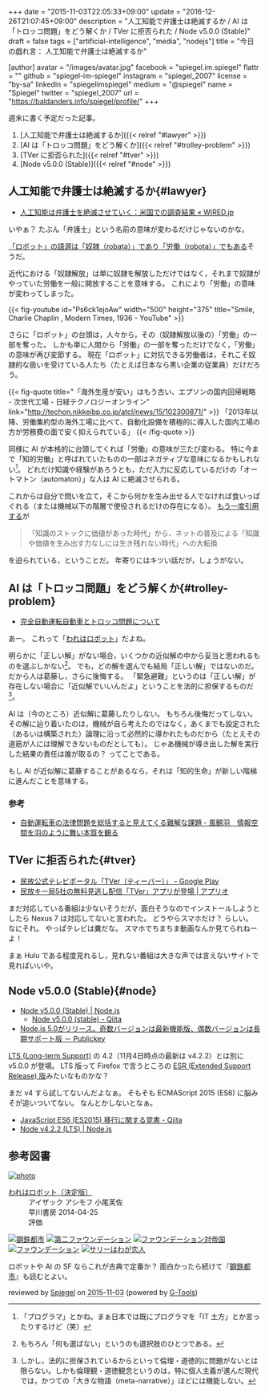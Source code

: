 +++
date = "2015-11-03T22:05:33+09:00"
update = "2016-12-26T21:07:45+09:00"
description = "人工知能で弁護士は絶滅するか / AI は「トロッコ問題」をどう解くか / TVer に拒否られた / Node v5.0.0 (Stable)"
draft = false
tags = ["artificial-intelligence", "media", "nodejs"]
title = "今日の戯れ言： 人工知能で弁護士は絶滅するか"

[author]
  avatar = "/images/avatar.jpg"
  facebook = "spiegel.im.spiegel"
  flattr = ""
  github = "spiegel-im-spiegel"
  instagram = "spiegel_2007"
  license = "by-sa"
  linkedin = "spiegelimspiegel"
  medium = "@spiegel"
  name = "Spiegel"
  twitter = "spiegel_2007"
  url = "https://baldanders.info/spiegel/profile/"
+++

週末に書く予定だった記事。

1. [人工知能で弁護士は絶滅するか]({{< relref "#lawyer" >}})
1. [AI は「トロッコ問題」をどう解くか]({{< relref "#trolley-problem" >}})
1. [TVer に拒否られた]({{< relref "#tver" >}})
1. [Node v5.0.0 (Stable)]({{< relref "#node" >}})

## 人工知能で弁護士は絶滅するか{#lawyer}

- [人工知能は弁護士を絶滅させていく：米国での調査結果 « WIRED.jp](http://wired.jp/2015/10/28/computers-replacing-lawyers/)

いやぁ？ たぶん「弁護士」という名前の意味が変わるだけじゃないのかな。

[「ロボット」の語源は「奴隷（robata）」であり「労働（robota）」でもある](https://wirelesswire.jp/2015/10/47216/)そうだ。

近代における「奴隷解放」は単に奴隷を解放しただけではなく，それまで奴隷がやっていた労働を一般に開放することを意味する。
これにより「労働」の意味が変わってしまった。

{{< fig-youtube id="Ps6ck1ejoAw" width="500" height="375" title="Smile, Charlie Chaplin , Modern Times, 1936 - YouTube" >}}

さらに「ロボット」の台頭は，人々から，その（奴隷解放以後の）「労働」の一部を奪った。
しかも単に人間から「労働」の一部を奪っただけでなく，「労働」の意味が再び変節する。
現在「ロボット」に対抗できる労働者は，それこそ奴隷的な扱いを受けている人たち（たとえば日本なら黒い企業の従業員）だけだろう。

{{< fig-quote title="「海外生産が安い」はもう古い、エプソンの国内回帰戦略 - 次世代工場 - 日経テクノロジーオンライン" link="http://techon.nikkeibp.co.jp/atcl/news/15/102300871/" >}}
「2013年以降、労働集約型の海外工場に比べて、自動化設備を積極的に導入した国内工場の方が労務費の面で安く抑えられている」
{{< /fig-quote >}}

同様に AI が本格的に台頭してくれば「労働」の意味が三たび変わる。
特に今まで「知的労働」と呼ばれていたものの一部はネガティブな意味になるかもしれない[^a]。
どれだけ知識や経験があろうとも，ただ入力に反応しているだけの「オートマトン（automaton）」な人は AI に絶滅させられる。

[^a]: 「プログラマ」とかね。まぁ日本では既にプログラマを「IT 土方」とか言ったりするけど（笑）

これからは自分で問いを立て，そこから何かを生み出せる人でなければ食いっぱぐれる（または機械以下の階層で使役されるだけの存在になる）。
[もう一度引用する](https://medium.com/@spiegel/-8fcccfb661 "続ける（続いてる）だけではダメ — Medium")が

> 「知識のストックに価値があった時代」から、ネットの普及による「知識や価値を生み出す力なしには生き残れない時代」への大転換

を迫られている，ということだ。
年寄りにはキツい話だが，しょうがない。

## AI は「トロッコ問題」をどう解くか{#trolley-problem}

- [完全自動運転自動車とトロッコ問題について](http://blogos.com/article/142284/)

あー。
これって「[われはロボット](https://www.amazon.co.jp/exec/obidos/ASIN/B00O1VK072/baldandersinf-22/)」だよね。

明らかに「正しい解」がない場合，いくつかの近似解の中から妥当と思われるものを選ぶしかない[^b]。
でも，どの解を選んでも結局「正しい解」ではないのだ。
だから人は葛藤し，さらに後悔する。
「緊急避難」というのは「正しい解」が存在しない場合に「近似解でいいんだよ」ということを法的に担保するものだ[^c]。

[^b]: もちろん「何も選ばない」というのも選択肢のひとつである。
[^c]: しかし，法的に担保されているからといって倫理・道徳的に問題がないとは限らない。しかも倫理観・道徳観念というのは，特に個人主義が進んだ現代では，かつての「大きな物語（meta-narrative）」ほどには機能しない。

AI は（今のところ）近似解に葛藤したりしない。
もちろん後悔だってしない。
その解に辿り着いたのは，機械が自ら考えたのではなく，あくまでも設定された（あるいは構築された）論理に沿って必然的に導かれたものだから（たとえその道筋が人には理解できないものだとしても）。
じゃあ機械が導き出した解を実行した結果の責任は誰が取るの？ ってことである。

もし AI が近似解に葛藤することがあるなら，それは「知的生命」が新しい階梯に進んだことを意味する。

### 参考

- [自動運転車の法律問題を総括すると見えてくる難解な課題 - 風観羽　情報空間を羽のように舞い本質を観る](http://d.hatena.ne.jp/ta26/20151104)

## TVer に拒否られた{#tver}

- [民放公式テレビポータル「TVer（ティーバー）」 - Google Play](https://play.google.com/store/apps/details?id=jp.hamitv.hamiand1)
- [民放キー局5社の無料見逃し配信「TVer」アプリが登場 | アプリオ](http://appllio.com/20151026-7241-tver-app)

まだ対応している番組は少ないそうだが，面白そうなのでインストールしようとしたら Nexus 7 は対応してないと言われた。
どうやらスマホだけ？ らしい。
なにそれ。
やっぱテレビは糞だな。
スマホでちまちま動画なんか見てられねーよ！

まぁ Hulu である程度見れるし，見れない番組は大きな声では言えないサイトで見ればいいや。

## Node v5.0.0 (Stable){#node}

- [Node v5.0.0 (Stable) | Node.js](https://nodejs.org/en/blog/release/v5.0.0/)
    - [Node v5.0.0 (stable) - Qiita](http://qiita.com/zakiko/items/f1e6db17e243667b8513)
- [Node.js 5.0がリリース。奇数バージョンは最新機能版、偶数バージョンは長期サポート版 － Publickey](http://www.publickey1.jp/blog/15/nodejs_50.html)

[LTS (Long-term Support)](https://github.com/nodejs/LTS/) の 4.2（11月4日時点の最新は v4.2.2）とは別に v5.0.0 が登場。
LTS 版って Firefox で言うところの [ESR (Extended Support Release) 版](http://www.mozilla.jp/business/downloads/)みたいなものかな？

まだ v4 すら試してないんだよなぁ。
そもそも ECMAScript 2015 (ES6) に脳みそが追いついてない。
なんとかしないとなぁ。

- [JavaScript ES6 (ES2015) 移行に関する覚書 - Qiita](http://qiita.com/LightSpeedC/items/9dd46c456e7bbdb1c857)
- [Node v4.2.2 (LTS) | Node.js](https://nodejs.org/en/blog/release/v4.2.2/)

## 参考図書

<div class="hreview" ><a class="item url" href="https://www.amazon.co.jp/exec/obidos/ASIN/B00O1VK072/baldandersinf-22/"><img src="https://images-fe.ssl-images-amazon.com/images/I/51UzGYXJ70L._SL160_.jpg" alt="photo" class="photo"  /></a><dl ><dt class="fn"><a class="item url" href="https://www.amazon.co.jp/exec/obidos/ASIN/B00O1VK072/baldandersinf-22/">われはロボット〔決定版〕</a></dt><dd>アイザック アシモフ 小尾芙佐 </dd><dd>早川書房 2014-04-25</dd><dd>評価<abbr class="rating" title="4"><img src="https://images-fe.ssl-images-amazon.com/images/G/01/detail/stars-4-0.gif" alt="" /></abbr> </dd></dl><p class="similar"><a href="https://www.amazon.co.jp/exec/obidos/ASIN/B00O2O7JFY/baldandersinf-22/" target="_top"><img src="https://images-fe.ssl-images-amazon.com/images/P/B00O2O7JFY.09._SCTHUMBZZZ_.jpg"  alt="鋼鉄都市"  /></a> <a href="https://www.amazon.co.jp/exec/obidos/ASIN/B00N4FBCR8/baldandersinf-22/" target="_top"><img src="https://images-fe.ssl-images-amazon.com/images/P/B00N4FBCR8.09._SCTHUMBZZZ_.jpg"  alt="第二ファウンデーション"  /></a> <a href="https://www.amazon.co.jp/exec/obidos/ASIN/B00N4FBCUU/baldandersinf-22/" target="_top"><img src="https://images-fe.ssl-images-amazon.com/images/P/B00N4FBCUU.09._SCTHUMBZZZ_.jpg"  alt="ファウンデーション対帝国"  /></a> <a href="https://www.amazon.co.jp/exec/obidos/ASIN/B00N4FBCO6/baldandersinf-22/" target="_top"><img src="https://images-fe.ssl-images-amazon.com/images/P/B00N4FBCO6.09._SCTHUMBZZZ_.jpg"  alt="ファウンデーション"  /></a> <a href="https://www.amazon.co.jp/exec/obidos/ASIN/B00N4FBCQO/baldandersinf-22/" target="_top"><img src="https://images-fe.ssl-images-amazon.com/images/P/B00N4FBCQO.09._SCTHUMBZZZ_.jpg"  alt="サリーはわが恋人"  /></a> </p>
<p class="description">ロボットや AI の SF ならこれが古典で定番か？ 面白かったら続けて『<a href="https://www.amazon.co.jp/exec/obidos/ASIN/B00O2O7JFY/baldandersinf-22/">鋼鉄都市</a>』も読むとよい。</p>
<p class="gtools" >reviewed by <a href='#maker' class='reviewer'>Spiegel</a> on <abbr class="dtreviewed" title="2015-11-03">2015-11-03</abbr> (powered by <a href="http://www.goodpic.com/mt/aws/index.html" >G-Tools</a>)</p>
</div>
